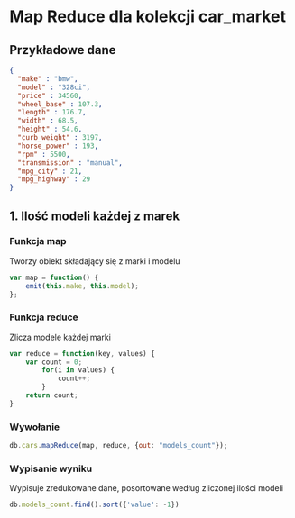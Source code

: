 # Map Reduce dla kolekcji car_market

## Przykładowe dane
```json
{
  "make" : "bmw",
  "model" : "328ci",
  "price" : 34560,
  "wheel_base" : 107.3,
  "length" : 176.7,
  "width" : 68.5,
  "height" : 54.6,
  "curb_weight" : 3197,
  "horse_power" : 193,
  "rpm" : 5500,
  "transmission" : "manual",
  "mpg_city" : 21,
  "mpg_highway" : 29
}
```

## 1\. Ilość modeli każdej z marek

### Funkcja map

Tworzy obiekt składający się z marki i modelu

```js
var map = function() {
    emit(this.make, this.model);
};
```
### Funkcja reduce

Zlicza modele każdej marki

```js
var reduce = function(key, values) {
	var count = 0;
		for(i in values) {
			count++;        
		}
    return count;
}
```
### Wywołanie

```js
db.cars.mapReduce(map, reduce, {out: "models_count"});
```

### Wypisanie wyniku

Wypisuje zredukowane dane, posortowane według zliczonej ilości modeli

```js
db.models_count.find().sort({'value': -1}) 
```

